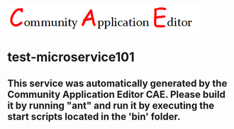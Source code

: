 ![CAE](https://github.com/cae-test/microservice-test-microservice101/blob/master/img/logo.png)  

test-microservice101
===================


This service was automatically generated by the Community Application Editor CAE. Please build it by running "ant" and run it by executing the start scripts located in the 'bin' folder.
---------------
